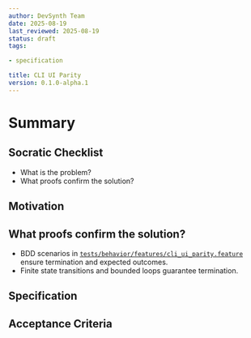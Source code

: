```yaml
---
author: DevSynth Team
date: 2025-08-19
last_reviewed: 2025-08-19
status: draft
tags:

- specification

title: CLI UI Parity
version: 0.1.0-alpha.1
---
```


<!--
Required metadata fields:
- author: document author
- date: creation date
- last_reviewed: last review date
- status: draft | review | published
- tags: search keywords
- title: short descriptive name
- version: specification version
-->

# Summary

## Socratic Checklist
- What is the problem?
- What proofs confirm the solution?

## Motivation

## What proofs confirm the solution?
- BDD scenarios in [`tests/behavior/features/cli_ui_parity.feature`](../../tests/behavior/features/cli_ui_parity.feature) ensure termination and expected outcomes.
- Finite state transitions and bounded loops guarantee termination.


## Specification

## Acceptance Criteria
